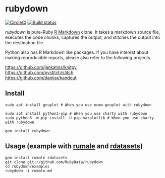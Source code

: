 # rubydown

[![CircleCI](https://circleci.com/gh/RubyData/rubydown/tree/master.svg?style=svg)](https://circleci.com/gh/RubyData/rubydown/tree/master)
[![Build status](https://ci.appveyor.com/api/projects/status/rroa24x9jgdwuka5?svg=true)](https://ci.appveyor.com/project/kozo2/rubydown)

*rubydown* is pure-Ruby [R Markdown](https://rmarkdown.rstudio.com/) clone.
It takes a markdown source file, executes the code chunks, captures the output, and stitches the output into the destination file.

Python also has R Markdown like packages.
If you have interest about making reproducible reports, please also refer to the following projects.

https://github.com/jankatins/knitpy  
https://github.com/pystitch/stitch  
https://github.com/danijar/handout 


## Install

```
sudo apt install gnuplot # When you use numo-gnuplot with rubydown

sudo apt install python3-pip # When you use charty with rubydown
sudo python3 -m pip install -U pip matplotlib # When you use charty with rubydown

gem install rubydown
```

## Usage (example with [rumale](https://github.com/yoshoku/rumale) and [rdatasets](https://github.com/kojix2/rdatasets))

```
gem install rumale rdatasets
git clone git://github.com/RubyData/rubydown
cd rubydown/examples
rubydown -i rumale.md
```
